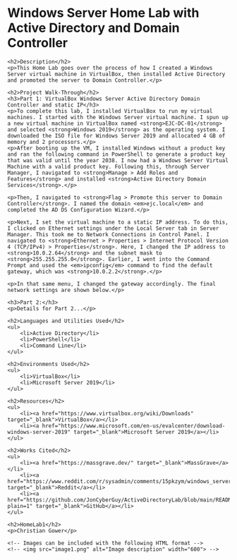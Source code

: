 <!DOCTYPE html>
<body>
    <h1>Windows Server Home Lab with Active Directory and Domain Controller</h1>
    
    <h2>Description</h2>
    <p>This Home Lab goes over the process of how I created a Windows Server virtual machine in VirtualBox, then installed Active Directory and promoted the server to Domain Controller.</p>
    
    <h2>Project Walk-Through</h2>
    <h3>Part 1: VirtualBox Windows Server Active Directory Domain Controller and static IP</h3>
    <p>To complete this lab, I installed VirtualBox to run my virtual machines. I started with the Windows Server virtual machine. I spun up a new virtual machine in VirtualBox named <strong>EJC-DC-01</strong> and selected <strong>Windows 2019</strong> as the operating system. I downloaded the ISO file for Windows Server 2019 and allocated 4 GB of memory and 2 processors.</p>
    <p>After booting up the VM, I installed Windows without a product key and ran the following command in PowerShell to generate a product key that was valid until the year 2038. I now had a Windows Server Virtual Machine with a valid product key. Following this, through Server Manager, I navigated to <strong>Manage > Add Roles and Features</strong> and installed <strong>Active Directory Domain Services</strong>.</p>
    
    <p>Then, I navigated to <strong>Flag > Promote this server to Domain Controller</strong>. I named the domain <em>ejc.local</em> and completed the AD DS Configuration Wizard.</p>
    
    <p>Next, I set the virtual machine to a static IP address. To do this, I clicked on Ethernet settings under the Local Server tab in Server Manager. This took me to Network Connections in Control Panel. I navigated to <strong>Ethernet > Properties > Internet Protocol Version 4 (TCP/IPv4) > Properties</strong>. Here, I changed the IP address to <strong>10.0.2.64</strong> and the subnet mask to <strong>255.255.255.0</strong>. Earlier, I went into the Command Prompt and used the <em>ipconfig</em> command to find the default gateway, which was <strong>10.0.2.2</strong>.</p>
    
    <p>In that same menu, I changed the gateway accordingly. The final network settings are shown below.</p>

    <h3>Part 2:</h3>
    <p>Details for Part 2...</p>

    <h2>Languages and Utilities Used</h2>
    <ul>
        <li>Active Directory</li>
        <li>PowerShell</li>
        <li>Command Line</li>
    </ul>

    <h2>Environments Used</h2>
    <ul>
        <li>VirtualBox</li>
        <li>Microsoft Server 2019</li>
    </ul>

    <h2>Resources</h2>
    <ul>
        <li><a href="https://www.virtualbox.org/wiki/Downloads" target="_blank">VirtualBox</a></li>
        <li><a href="https://www.microsoft.com/en-us/evalcenter/download-windows-server-2019" target="_blank">Microsoft Server 2019</a></li>
    </ul>

    <h2>Works Cited</h2>
    <ul>
        <li><a href="https://massgrave.dev/" target="_blank">MassGrave</a></li>
        <li><a href="https://www.reddit.com/r/sysadmin/comments/15pkzym/windows_server_2019_license/" target="_blank">Reddit</a></li>
        <li><a href="https://github.com/JonCyberGuy/ActiveDirectoryLab/blob/main/README.md?plain=1" target="_blank">GitHub</a></li>
    </ul>
    
    <h2>HomeLab1</h2>
    <p>Christian Gower</p>
    
    <!-- Images can be included with the following HTML format -->
    <!-- <img src="image1.png" alt="Image description" width="600"> -->
</body>
</html>
